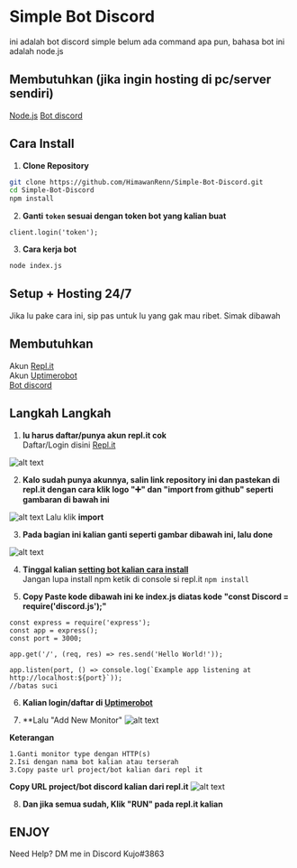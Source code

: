 # Simple Bot Discord
 ini adalah bot discord simple belum ada command apa pun, bahasa bot ini adalah node.js

## Membutuhkan (jika ingin hosting di pc/server sendiri)
<a href="https://nodejs.org/en/">Node.js</a>
<a href="https://discord.com/developers/applications">Bot discord</a>

## Cara Install

1. **Clone Repository**
```bash
git clone https://github.com/HimawanRenn/Simple-Bot-Discord.git
cd Simple-Bot-Discord
npm install
```

2. **Ganti ```token``` sesuai dengan token bot yang kalian buat**
```
client.login('token');
```

3. **Cara kerja bot**
```bash
node index.js
```

## Setup + Hosting 24/7
Jika lu pake cara ini, sip pas untuk lu yang gak mau ribet. Simak dibawah

## Membutuhkan
Akun <a href="https://repl.it/upgrade/ishafwana/">Repl.it</a>
<br>Akun <a href="https://uptimerobot.com/">Uptimerobot</a>
<br><a href="https://discord.com/developers/applications">Bot discord</a>

## Langkah Langkah

1. **lu harus daftar/punya akun repl.it cok**
<br>Daftar/Login disini <a href="https://repl.it/upgrade/ishafwana">Repl.it</a>

![alt text](https://i.imgur.com/0Asx6vl.png)


2. **Kalo sudah punya akunnya, salin link repository ini dan pastekan di repl.it dengan cara klik logo "➕" dan "import from github" seperti gambaran di bawah ini**

![alt text](https://i.imgur.com/HZxykmO.png)
Lalu klik **import**

3. **Pada bagian ini kalian ganti seperti gambar dibawah ini, lalu done**

![alt text](https://i.imgur.com/WlQnu5o.png)

4. **Tinggal kalian <a href="https://github.com/HimawanRenn/Simple-Bot-Discord#cara-install
">setting bot kalian cara install</a>**
<br>Jangan lupa install npm ketik di console si repl.it
```npm install```

5. **Copy Paste kode dibawah ini ke index.js diatas kode "const Discord = require('discord.js');"**
```
const express = require('express');
const app = express();
const port = 3000;

app.get('/', (req, res) => res.send('Hello World!'));

app.listen(port, () => console.log(`Example app listening at http://localhost:${port}`));
//batas suci
```

6. **Kalian login/daftar di <a href="https://uptimerobot.com/">Uptimerobot</a>**

7. **Lalu "Add New Monitor"
![alt text](https://i.imgur.com/Ox7KfxF.png)

**Keterangan**
```
1.Ganti monitor type dengan HTTP(s)
2.Isi dengan nama bot kalian atau terserah
3.Copy paste url project/bot kalian dari repl it
```
**Copy URL project/bot discord kalian dari repl.it**
![alt text](https://i.imgur.com/zhzMg5F.png)

8. **Dan jika semua sudah, Klik "RUN" pada repl.it kalian**

<h2>ENJOY</h2>
Need Help? DM me in Discord Kujo#3863
